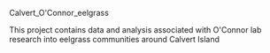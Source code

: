 Calvert_O'Connor_eelgrass

This project contains data and analysis associated with O'Connor lab research into eelgrass communities around Calvert Island

